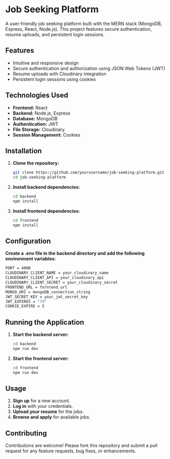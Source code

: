 # Job Seeking Platform

A user-friendly job seeking platform built with the MERN stack (MongoDB, Express, React, Node.js). This project features secure authentication, resume uploads, and persistent login sessions.

## Features

- Intuitive and responsive design
- Secure authentication and authorization using JSON Web Tokens (JWT)
- Resume uploads with Cloudinary integration
- Persistent login sessions using cookies

## Technologies Used

- **Frontend:** React
- **Backend:** Node.js, Express
- **Database:** MongoDB
- **Authentication:** JWT
- **File Storage:** Cloudinary
- **Session Management:** Cookies

## Installation

1. **Clone the repository:**
   ```bash
   git clone https://github.com/yourusername/job-seeking-platform.git
   cd job-seeking-platform
2. **Install backend dependencies:**
   ```bash
   cd backend
   npm install
3. **Install frontend dependencies:**
   ```bash
   cd frontend
   npm install

## Configuration
**Create a .env file in the backend directory and add the following environment variables:**
  ```bash
  PORT = 4000
  CLOUDINARY_CLIENT_NAME = your_cloudinary_name
  CLOUDINARY_CLIENT_API = your_cloudinary_api
  CLOUDINARY_CLIENT_SECRET = your_cloudinary_secret
  FRONTEND_URL = forntend_url
  MONGO_URI = mongoDB_connection_string
  JWT_SECRET_KEY = your_jwt_secret_key
  JWT_EXPIRES = "7d"
  COOKIE_EXPIRE = 5
```

## Running the Application

1. **Start the backend server:**
   ```bash
   cd backend
   npm run dev
2. **Start the frontend server:**
   ```bash
   cd frontend
   npm run dev

## Usage

1. **Sign up** for a new account.
2. **Log in** with your credentials.
3. **Upload your resume** for the jobs.
4. **Browse and apply** for available jobs.

## Contributing

Contributions are welcome! Please fork this repository and submit a pull request for any feature requests, bug fixes, or enhancements.



